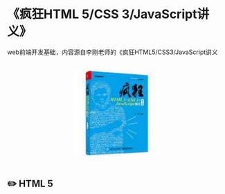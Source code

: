 # 《疯狂HTML 5/CSS 3/JavaScript讲义》
web前端开发基础，内容源自李刚老师的《疯狂HTML5/CSS3/JavaScript讲义

<br>

<div align="center">
    <img src="assets/bookFrontCover.jpg" width="200px">
</div>

<br>

## :pencil2: HTML 5